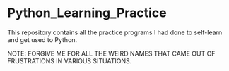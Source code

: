 # Python_Learning_Practice
This repository contains all the practice programs I had done to self-learn and get used to Python. 


NOTE: FORGIVE ME FOR ALL THE WEIRD NAMES THAT CAME OUT OF FRUSTRATIONS IN VARIOUS SITUATIONS.
